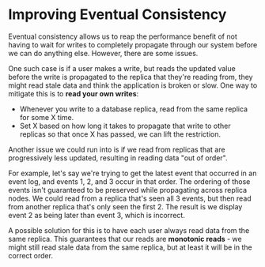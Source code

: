 # Improving Eventual Consistency

Eventual consistency allows us to reap the performance benefit of not having to wait for writes to completely propagate through our system before we can do anything else. However, there are some issues.

One such case is if a user makes a write, but reads the updated value before the write is propagated to the replica that they're reading from, they might read stale data and think the application is broken or slow. One way to mitigate this is to **read your own writes**:

- Whenever you write to a database replica, read from the same replica for some X time.
- Set X based on how long it takes to propagate that write to other replicas so that once X has passed, we can lift the restriction.

Another issue we could run into is if we read from replicas that are progressively less updated, resulting in reading data "out of order".

For example, let's say we're trying to get the latest event that occurred in an event log, and events 1, 2, and 3 occur in that order. The ordering of those events isn't guaranteed to be preserved while propagating across replica nodes. We could read from a replica that's seen all 3 events, but then read from another replica that's only seen the first 2. The result is we display event 2 as being later than event 3, which is incorrect.

A possible solution for this is to have each user always read data from the same replica. This guarantees that our reads are **monotonic reads** - we might still read stale data from the same replica, but at least it will be in the correct order.
